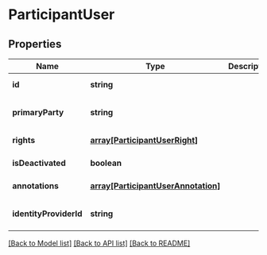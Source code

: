 # ParticipantUser

## Properties
Name | Type | Description | Notes
------------ | ------------- | ------------- | -------------
**id** | **string** |  | [default to null]
**primaryParty** | **string** |  | [optional] [default to null]
**rights** | [**array[ParticipantUserRight]**](ParticipantUserRight.md) |  | [default to null]
**isDeactivated** | **boolean** |  | [default to false]
**annotations** | [**array[ParticipantUserAnnotation]**](ParticipantUserAnnotation.md) |  | [default to null]
**identityProviderId** | **string** |  | [optional] [default to ]

[[Back to Model list]](../README.md#documentation-for-models) [[Back to API list]](../README.md#documentation-for-api-endpoints) [[Back to README]](../README.md)


